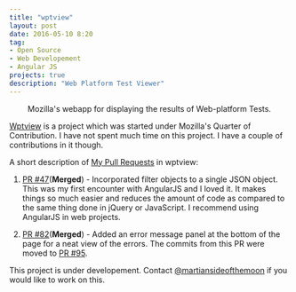```yaml
---
title: "wptview"
layout: post
date: 2016-05-10 8:20
tag:
- Open Source
- Web Developement
- Angular JS
projects: true
description: "Web Platform Test Viewer"
---
```


<center>Mozilla's webapp for displaying the results of Web-platform Tests.</center>

[Wptview](https://github.com/mozilla/wptview/) is a project which was started under Mozilla's Quarter of Contribution. I have not spent much time on this project. I have a couple of contributions in it though.

A short description of [My Pull Requests](https://github.com/mozilla/wptview/pulls?utf8=%E2%9C%93&q=is%3Apr+is%3Aclosed+author%3ACodeMaxx) in wptview:

1. [PR #47](https://github.com/mozilla/wptview/pull/47)(**Merged**) - Incorporated filter objects to a single JSON object. This was my first encounter with AngularJS and I loved it. It makes things so much easier and reduces the amount of code as compared to the same thing  done in jQuery or JavaScript. I recommend using AngularJS in web projects.

2. [PR #82](https://github.com/mozilla/wptview/pull/82)(**Merged**) - Added an error message panel at the bottom of the page for a neat view of the errors. The commits from this PR were moved to [PR #95](https://github.com/mozilla/wptview/pull/95).

This project is under developement. Contact [@martiansideofthemoon](https://github.com/martiansideofthemoon) if you would like to work on this.
